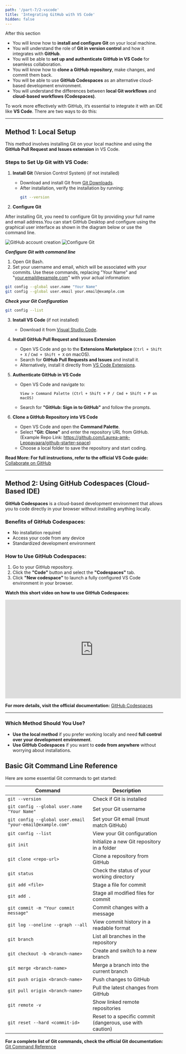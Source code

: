 ```yaml
---
path: '/part-7/2-vscode'
title: 'Integrating GitHub with VS Code'
hidden: false
---
```


<text-box variant='learningObjectives' name="Learning objectives">

After this section

- You will know how to **install and configure Git** on your local machine.
- You will understand the role of **Git in version control** and how it integrates with **GitHub**.
- You will be able to **set up and authenticate GitHub in VS Code** for seamless collaboration.
- You will know how to **clone a GitHub repository**, make changes, and commit them back.
- You will be able to use **GitHub Codespaces** as an alternative cloud-based development environment.
- You will understand the differences between **local Git workflows** and **cloud-based workflows (Codespaces)**.

</text-box>

To work more effectively with GitHub, it’s essential to integrate it with an IDE like **VS Code**. There are two ways to do this:

---

## Method 1:  Local Setup
This method involves installing Git on your local machine and using the **GitHub Pull Request and Issues extension** in VS Code.

### **Steps to Set Up Git with VS Code:**
1. **Install Git** (Version Control System)  (if not installed)
   - Download and install Git from [Git Downloads](https://git-scm.com/downloads).
   - After installation, verify the installation by running:
     ```sh
     git --version
     ```

2. **Configure Git**

After installing Git, you need to configure Git by providing your full name and email address.You can start GitHub Desktop and configure using the graphical user interface as shown in the diagram below or use the command line.

![GitHub account creation](configure1.png "Please click Create your free account or Sign in to GitHUb.com depending on your situation")
![Configure Git](configure2.png "Please use your Full Name and email ")

***Configure Git with command line***

1. Open Git Bash.
2. Set your username and email, which will be associated with your commits. Use these commands, replacing "Your Name" and "your.email@example.com" with your actual information:

```bash
git config --global user.name "Your Name"
git config --global user.email your.email@example.com
```
***Check your Git Configuration***

```bash
git config --list
```

3. **Install VS Code** (if not installed)
   - Download it from [Visual Studio Code](https://code.visualstudio.com/).

4. **Install GitHub Pull Request and Issues Extension**
   - Open VS Code and go to the **Extensions Marketplace** (`Ctrl + Shift + X` / `Cmd + Shift + X` on macOS).
   - Search for **GitHub Pull Requests and Issues** and install it.
   - Alternatively, install it directly from [VS Code Extensions](https://marketplace.visualstudio.com/items?itemName=GitHub.vscode-pull-request-github).

5. **Authenticate GitHub in VS Code**
   - Open VS Code and navigate to:
     ```
     View > Command Palette (Ctrl + Shift + P / Cmd + Shift + P on macOS)
     ```
   - Search for **"GitHub: Sign in to GitHub"** and follow the prompts.

6. **Clone a GitHub Repository into VS Code**
   - Open VS Code and open the **Command Palette**.
   - Select **"Git: Clone"** and enter the repository URL from GitHub.  (Example Repo Link: https://github.com/Laurea-amk-Leppavaara/github-starter-space)
   - Choose a local folder to save the repository and start coding.

**Read More: For full instructions, refer to the official VS Code guide:**
 [Collaborate on GitHub](https://code.visualstudio.com/docs/sourcecontrol/github)

---

## Method 2: Using GitHub Codespaces (Cloud-Based IDE)
**GitHub Codespaces** is a cloud-based development environment that allows you to code directly in your browser without installing anything locally.

### **Benefits of GitHub Codespaces:**
- No installation required
- Access your code from any device
- Standardized development environment

### **How to Use GitHub Codespaces:**
1. Go to your GitHub repository.
2. Click the **"Code"** button and select the **"Codespaces"** tab.
3. Click **"New codespace"** to launch a fully configured VS Code environment in your browser.

**Watch this short video on how to use GitHub Codespaces:**

<iframe width="560" height="315" src="https://www.youtube.com/embed/SVaqUjBUdMA?si=nrMV2p9_zsw7Ry-d" title="YouTube video player" frameborder="0" allow="accelerometer; autoplay; clipboard-write; encrypted-media; gyroscope; picture-in-picture; web-share" referrerpolicy="strict-origin-when-cross-origin" allowfullscreen></iframe>

 **For more details, visit the official documentation:**
 [GitHub Codespaces](https://docs.github.com/en/codespaces)

---

###  **Which Method Should You Use?**
- **Use the local method** if you prefer working locally and need **full control over your development environment**.
- **Use GitHub Codespaces** if you want to **code from anywhere** without worrying about installations.

##  Basic Git Command Line Reference

Here are some essential Git commands to get started:

| Command | Description |
|---------|-------------|
| `git --version` | Check if Git is installed |
| `git config --global user.name "Your Name"` | Set your Git username |
| `git config --global user.email "your-email@example.com"` | Set your Git email (must match GitHub) |
| `git config --list` | View your Git configuration |
| `git init` | Initialize a new Git repository in a folder |
| `git clone <repo-url>` | Clone a repository from GitHub |
| `git status` | Check the status of your working directory |
| `git add <file>` | Stage a file for commit |
| `git add .` | Stage all modified files for commit |
| `git commit -m "Your commit message"` | Commit changes with a message |
| `git log --oneline --graph --all` | View commit history in a readable format |
| `git branch` | List all branches in the repository |
| `git checkout -b <branch-name>` | Create and switch to a new branch |
| `git merge <branch-name>` | Merge a branch into the current branch |
| `git push origin <branch-name>` | Push changes to GitHub |
| `git pull origin <branch-name>` | Pull the latest changes from GitHub |
| `git remote -v` | Show linked remote repositories |
| `git reset --hard <commit-id>` | Reset to a specific commit (dangerous, use with caution) |

 **For a complete list of Git commands, check the official Git documentation:**
 [Git Command Reference](https://git-scm.com/docs)
